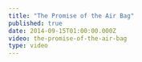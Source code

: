 ```yaml
---
title: "The Promise of the Air Bag"
published: true
date: 2014-09-15T01:00:00.000Z
video: the-promise-of-the-air-bag
type: video
---
```

